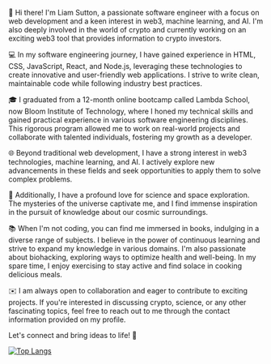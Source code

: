 👋 Hi there! I'm Liam Sutton, a passionate software engineer with a focus on web development and a keen interest in web3, machine learning, and AI. I'm also deeply involved in the world of crypto and currently working on an exciting web3 tool that provides information to crypto investors.

💻 In my software engineering journey, I have gained experience in HTML, CSS, JavaScript, React, and Node.js, leveraging these technologies to create innovative and user-friendly web applications. I strive to write clean, maintainable code while following industry best practices.

🎓 I graduated from a 12-month online bootcamp called Lambda School, now Bloom Institute of Technology, where I honed my technical skills and gained practical experience in various software engineering disciplines. This rigorous program allowed me to work on real-world projects and collaborate with talented individuals, fostering my growth as a developer.

🌐 Beyond traditional web development, I have a strong interest in web3 technologies, machine learning, and AI. I actively explore new advancements in these fields and seek opportunities to apply them to solve complex problems.

🚀 Additionally, I have a profound love for science and space exploration. The mysteries of the universe captivate me, and I find immense inspiration in the pursuit of knowledge about our cosmic surroundings.

📚 When I'm not coding, you can find me immersed in books, indulging in a diverse range of subjects. I believe in the power of continuous learning and strive to expand my knowledge in various domains. I'm also passionate about biohacking, exploring ways to optimize health and well-being. In my spare time, I enjoy exercising to stay active and find solace in cooking delicious meals.

✉️ I am always open to collaboration and eager to contribute to exciting projects. If you're interested in discussing crypto, science, or any other fascinating topics, feel free to reach out to me through the contact information provided on my profile.

Let's connect and bring ideas to life! 🌌


[![Top Langs](https://github-readme-stats.vercel.app/api/top-langs/?username=curm90&layout=compact&theme=vision-friendly-dark)](https://github.com/anuraghazra/github-readme-stats)



<!--
**curm90/curm90** is a ✨ _special_ ✨ repository because its `README.md` (this file) appears on your GitHub profile.

Here are some ideas to get you started:

- 🔭 I’m currently working on ...
- 🌱 I’m currently learning ...
- 👯 I’m looking to collaborate on ...
- 🤔 I’m looking for help with ...
- 💬 Ask me about ...
- 📫 How to reach me: ...
- 😄 Pronouns: ...
- ⚡ Fun fact: ...
-->
